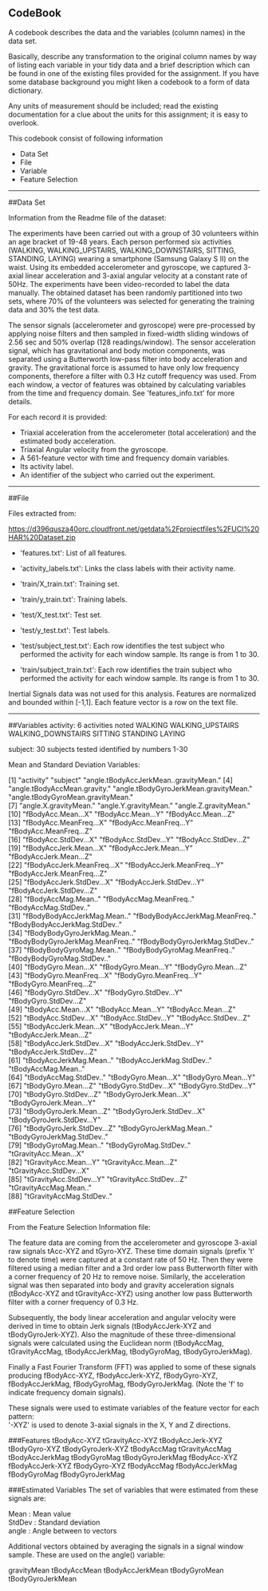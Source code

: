 ## CodeBook
A codebook describes the data and the variables (column names) in the data set. 

Basically, describe any transformation to the original column names by way of listing each variable in your tidy data and a brief description which can be found in one of the existing files provided for the assignment. If you have some database background you might liken a codebook to a form of data dictionary. 

Any units of measurement should be included; read the existing documentation for a clue about the units for this assignment; it is easy to overlook.

This codebook consist of following information

* Data Set
* File
* Variable
* Feature Selection


******
##Data Set

Information from the Readme file of the dataset:

The experiments have been carried out with a group of 30 volunteers within an age bracket of 19-48 years. Each person performed six activities (WALKING, WALKING_UPSTAIRS, WALKING_DOWNSTAIRS, SITTING, STANDING, LAYING) wearing a smartphone (Samsung Galaxy S II) on the waist. Using its embedded accelerometer and gyroscope, we captured 3-axial linear acceleration and 3-axial angular velocity at a constant rate of 50Hz. The experiments have been video-recorded to label the data manually. The obtained dataset has been randomly partitioned into two sets, where 70% of the volunteers was selected for generating the training data and 30% the test data. 

The sensor signals (accelerometer and gyroscope) were pre-processed by applying noise filters and then sampled in fixed-width sliding windows of 2.56 sec and 50% overlap (128 readings/window). The sensor acceleration signal, which has gravitational and body motion components, was separated using a Butterworth low-pass filter into body acceleration and gravity. The gravitational force is assumed to have only low frequency components, therefore a filter with 0.3 Hz cutoff frequency was used. From each window, a vector of features was obtained by calculating variables from the time and frequency domain. See 'features_info.txt' for more details. 

For each record it is provided:

- Triaxial acceleration from the accelerometer (total acceleration) and the estimated body acceleration.
- Triaxial Angular velocity from the gyroscope. 
- A 561-feature vector with time and frequency domain variables. 
- Its activity label. 
- An identifier of the subject who carried out the experiment.
                
 
******

##File

Files extracted from: 

https://d396qusza40orc.cloudfront.net/getdata%2Fprojectfiles%2FUCI%20HAR%20Dataset.zip

- 'features.txt': List of all features.

- 'activity_labels.txt': Links the class labels with their activity name.

- 'train/X_train.txt': Training set.

- 'train/y_train.txt': Training labels.

- 'test/X_test.txt': Test set.

- 'test/y_test.txt': Test labels.

- 'test/subject_test.txt': Each row identifies the test subject who performed the activity for each window sample. Its range is from 1 to 30. 

- 'train/subject_train.txt': Each row identifies the train subject who performed the activity for each window sample. Its range is from 1 to 30. 

Inertial Signals data was not used for this analysis.
Features are normalized and bounded within [-1,1].
Each feature vector is a row on the text file.

******

##Variables
activity: 6 activities noted 
WALKING
WALKING_UPSTAIRS
WALKING_DOWNSTAIRS
SITTING
STANDING
LAYING

subject: 30 subjects tested
identified by numbers 1-30

 
Mean and Standard Deviation Variables:

 [1] "activity"                             "subject"                              "angle.tBodyAccJerkMean..gravityMean."
 [4] "angle.tBodyAccMean.gravity."          "angle.tBodyGyroJerkMean.gravityMean." "angle.tBodyGyroMean.gravityMean."    
 [7] "angle.X.gravityMean."                 "angle.Y.gravityMean."                 "angle.Z.gravityMean."                
[10] "fBodyAcc.Mean...X"                    "fBodyAcc.Mean...Y"                    "fBodyAcc.Mean...Z"                   
[13] "fBodyAcc.MeanFreq...X"                "fBodyAcc.MeanFreq...Y"                "fBodyAcc.MeanFreq...Z"               
[16] "fBodyAcc.StdDev...X"                  "fBodyAcc.StdDev...Y"                  "fBodyAcc.StdDev...Z"                 
[19] "fBodyAccJerk.Mean...X"                "fBodyAccJerk.Mean...Y"                "fBodyAccJerk.Mean...Z"               
[22] "fBodyAccJerk.MeanFreq...X"            "fBodyAccJerk.MeanFreq...Y"            "fBodyAccJerk.MeanFreq...Z"           
[25] "fBodyAccJerk.StdDev...X"              "fBodyAccJerk.StdDev...Y"              "fBodyAccJerk.StdDev...Z"             
[28] "fBodyAccMag.Mean.."                   "fBodyAccMag.MeanFreq.."               "fBodyAccMag.StdDev.."                
[31] "fBodyBodyAccJerkMag.Mean.."           "fBodyBodyAccJerkMag.MeanFreq.."       "fBodyBodyAccJerkMag.StdDev.."        
[34] "fBodyBodyGyroJerkMag.Mean.."          "fBodyBodyGyroJerkMag.MeanFreq.."      "fBodyBodyGyroJerkMag.StdDev.."       
[37] "fBodyBodyGyroMag.Mean.."              "fBodyBodyGyroMag.MeanFreq.."          "fBodyBodyGyroMag.StdDev.."           
[40] "fBodyGyro.Mean...X"                   "fBodyGyro.Mean...Y"                   "fBodyGyro.Mean...Z"                  
[43] "fBodyGyro.MeanFreq...X"               "fBodyGyro.MeanFreq...Y"               "fBodyGyro.MeanFreq...Z"              
[46] "fBodyGyro.StdDev...X"                 "fBodyGyro.StdDev...Y"                 "fBodyGyro.StdDev...Z"                
[49] "tBodyAcc.Mean...X"                    "tBodyAcc.Mean...Y"                    "tBodyAcc.Mean...Z"                   
[52] "tBodyAcc.StdDev...X"                  "tBodyAcc.StdDev...Y"                  "tBodyAcc.StdDev...Z"                 
[55] "tBodyAccJerk.Mean...X"                "tBodyAccJerk.Mean...Y"                "tBodyAccJerk.Mean...Z"               
[58] "tBodyAccJerk.StdDev...X"              "tBodyAccJerk.StdDev...Y"              "tBodyAccJerk.StdDev...Z"             
[61] "tBodyAccJerkMag.Mean.."               "tBodyAccJerkMag.StdDev.."             "tBodyAccMag.Mean.."                  
[64] "tBodyAccMag.StdDev.."                 "tBodyGyro.Mean...X"                   "tBodyGyro.Mean...Y"                  
[67] "tBodyGyro.Mean...Z"                   "tBodyGyro.StdDev...X"                 "tBodyGyro.StdDev...Y"                
[70] "tBodyGyro.StdDev...Z"                 "tBodyGyroJerk.Mean...X"               "tBodyGyroJerk.Mean...Y"              
[73] "tBodyGyroJerk.Mean...Z"               "tBodyGyroJerk.StdDev...X"             "tBodyGyroJerk.StdDev...Y"            
[76] "tBodyGyroJerk.StdDev...Z"             "tBodyGyroJerkMag.Mean.."              "tBodyGyroJerkMag.StdDev.."           
[79] "tBodyGyroMag.Mean.."                  "tBodyGyroMag.StdDev.."                "tGravityAcc.Mean...X"                
[82] "tGravityAcc.Mean...Y"                 "tGravityAcc.Mean...Z"                 "tGravityAcc.StdDev...X"              
[85] "tGravityAcc.StdDev...Y"               "tGravityAcc.StdDev...Z"               "tGravityAccMag.Mean.."               
[88] "tGravityAccMag.StdDev.."             
                
 
##Feature Selection

From the Feature Selection Information file:

The feature data are coming from the accelerometer and gyroscope 3-axial raw signals tAcc-XYZ and tGyro-XYZ. These time domain signals (prefix 't' to denote time) were captured at a constant rate of 50 Hz. Then they were filtered using a median filter and a 3rd order low pass Butterworth filter with a corner frequency of 20 Hz to remove noise. Similarly, the acceleration signal was then separated into body and gravity acceleration signals (tBodyAcc-XYZ and tGravityAcc-XYZ) using another low pass Butterworth filter with a corner frequency of 0.3 Hz. 

Subsequently, the body linear acceleration and angular velocity were derived in time to obtain Jerk signals (tBodyAccJerk-XYZ and tBodyGyroJerk-XYZ). Also the magnitude of these three-dimensional signals were calculated using the Euclidean norm (tBodyAccMag, tGravityAccMag, tBodyAccJerkMag, tBodyGyroMag, tBodyGyroJerkMag). 

Finally a Fast Fourier Transform (FFT) was applied to some of these signals producing fBodyAcc-XYZ, fBodyAccJerk-XYZ, fBodyGyro-XYZ, fBodyAccJerkMag, fBodyGyroMag, fBodyGyroJerkMag. (Note the 'f' to indicate frequency domain signals). 

These signals were used to estimate variables of the feature vector for each pattern:  
'-XYZ' is used to denote 3-axial signals in the X, Y and Z directions.
                
                 
 
###Features
tBodyAcc-XYZ
tGravityAcc-XYZ
tBodyAccJerk-XYZ
tBodyGyro-XYZ
tBodyGyroJerk-XYZ
tBodyAccMag
tGravityAccMag
tBodyAccJerkMag
tBodyGyroMag
tBodyGyroJerkMag
fBodyAcc-XYZ
fBodyAccJerk-XYZ
fBodyGyro-XYZ
fBodyAccMag
fBodyAccJerkMag
fBodyGyroMag
fBodyGyroJerkMag
                
 
###Estimated Variables
The set of variables that were estimated from these signals are: 
                
Mean    : Mean value                   
StdDev  : Standard deviation                   
angle   : Angle between to vectors

Additional vectors obtained by averaging the signals in a signal window sample. These are used on the angle() variable:

gravityMean
tBodyAccMean
tBodyAccJerkMean
tBodyGyroMean
tBodyGyroJerkMean